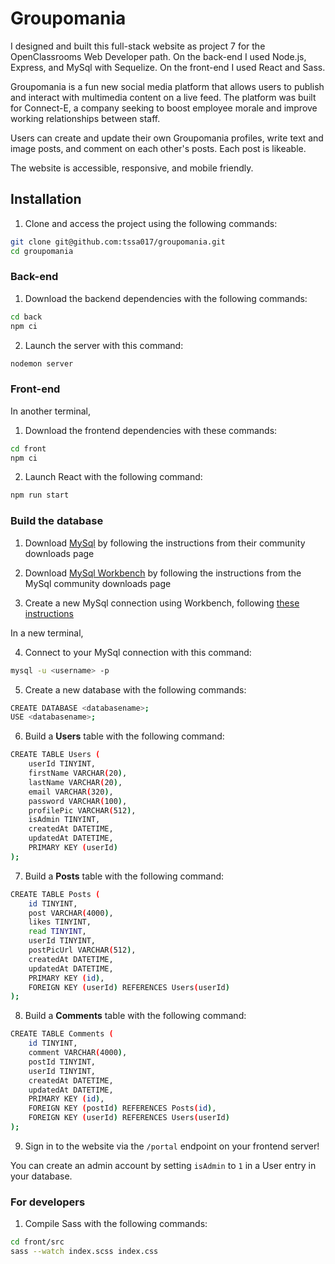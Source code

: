 # Groupomania

I designed and built this full-stack website as project 7 for the OpenClassrooms Web Developer path. On the back-end I used Node.js, Express, and MySql with Sequelize. On the front-end I used React and Sass.

Groupomania is a fun new social media platform that allows users to publish and interact with multimedia content on a live feed. The platform was built for Connect-E, a company seeking to boost employee morale and improve working relationships between staff.

Users can create and update their own Groupomania profiles, write text and image posts, and comment on each other's posts. Each post is likeable.

The website is accessible, responsive, and mobile friendly.

## Installation

1. Clone and access the project using the following commands:

```bash
git clone git@github.com:tssa017/groupomania.git
cd groupomania
```

### Back-end

1. Download the backend dependencies with the following commands:

```bash
cd back
npm ci
```

2. Launch the server with this command:

```bash
nodemon server
```

### Front-end

In another terminal,

1. Download the frontend dependencies with these commands:

```bash
cd front
npm ci
```

2. Launch React with the following command:

```bash
npm run start
```

### Build the database

1. Download [MySql](https://dev.mysql.com/downloads/mysql/) by following the instructions from their community downloads page

2. Download [MySql Workbench](https://dev.mysql.com/downloads/workbench/) by following the instructions from the MySql community downloads page

3. Create a new MySql connection using Workbench, following [these instructions](https://dev.mysql.com/doc/workbench/en/wb-getting-started-tutorial-create-connection.html)

In a new terminal,

4. Connect to your MySql connection with this command:

```bash
mysql -u <username> -p
```

5. Create a new database with the following commands:

```bash
CREATE DATABASE <databasename>;
USE <databasename>;
```

6. Build a **Users** table with the following command:

```bash
CREATE TABLE Users (
    userId TINYINT,
    firstName VARCHAR(20),
    lastName VARCHAR(20),
    email VARCHAR(320),
    password VARCHAR(100),
    profilePic VARCHAR(512),
    isAdmin TINYINT,
    createdAt DATETIME,
    updatedAt DATETIME,
    PRIMARY KEY (userId)
);
```

7. Build a **Posts** table with the following command:

```bash
CREATE TABLE Posts (
    id TINYINT,
    post VARCHAR(4000),
    likes TINYINT,
    read TINYINT,
    userId TINYINT,
    postPicUrl VARCHAR(512),
    createdAt DATETIME,
    updatedAt DATETIME,
    PRIMARY KEY (id),
    FOREIGN KEY (userId) REFERENCES Users(userId)
);
```

8. Build a **Comments** table with the following command:

```bash
CREATE TABLE Comments (
    id TINYINT,
    comment VARCHAR(4000),
    postId TINYINT,
    userId TINYINT,
    createdAt DATETIME,
    updatedAt DATETIME,
    PRIMARY KEY (id),
    FOREIGN KEY (postId) REFERENCES Posts(id),
    FOREIGN KEY (userId) REFERENCES Users(userId)
);
```

9. Sign in to the website via the `/portal` endpoint on your frontend server!

You can create an admin account by setting `isAdmin` to `1` in a User entry in your database.

### For developers

1. Compile Sass with the following commands:

```bash
cd front/src
sass --watch index.scss index.css
```
